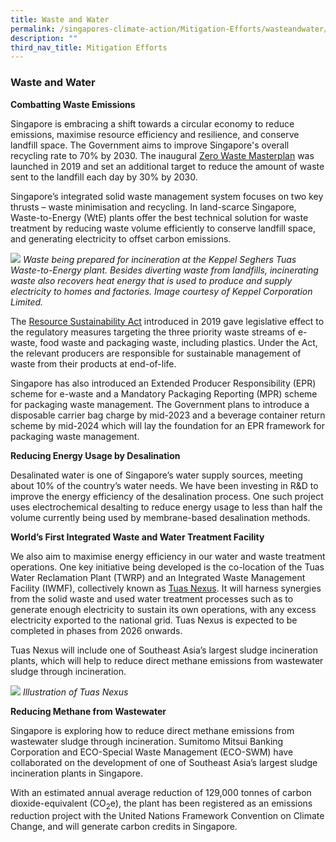 ```yaml
---
title: Waste and Water
permalink: /singapores-climate-action/Mitigation-Efforts/wasteandwater/
description: ""
third_nav_title: Mitigation Efforts
---
```

### Waste and Water

**Combatting Waste Emissions**

Singapore is embracing a shift towards a circular economy to reduce emissions, maximise resource efficiency and resilience, and conserve landfill space. The Government aims to improve Singapore's overall recycling rate to 70% by 2030. The inaugural [Zero Waste Masterplan](https://www.towardszerowaste.gov.sg/zero-waste-masterplan/) was launched in 2019 and set an additional target to reduce the amount of waste sent to the landfill each day by 30% by 2030.

Singapore’s integrated solid waste management system focuses on two key thrusts – waste minimisation and recycling. In land-scarce Singapore, Waste-to-Energy (WtE) plants offer the best technical solution for waste treatment by reducing waste volume efficiently to conserve landfill space, and generating electricity to offset carbon emissions.

![](/images/combating-waste-emissions.jpg)
*Waste being prepared for incineration at the Keppel Seghers Tuas Waste-to-Energy plant. Besides diverting waste from landfills, incinerating waste also recovers heat energy that is used to produce and supply electricity to homes and factories. Image courtesy of Keppel Corporation Limited.*

The [Resource Sustainability Act](https://www.mse.gov.sg/resource-room/category/2020-07-30-resource-sustainability-act/) introduced in 2019 gave legislative effect to the regulatory measures targeting the three priority waste streams of e-waste, food waste and packaging waste, including plastics. Under the Act, the relevant producers are responsible for sustainable management of waste from their products at end-of-life. 

Singapore has also introduced an Extended Producer Responsibility (EPR) scheme for e-waste and a Mandatory Packaging Reporting (MPR) scheme for packaging waste management. The Government plans to introduce a disposable carrier bag charge by mid-2023 and a beverage container return scheme by mid-2024 which will lay the foundation for an EPR framework for packaging waste management. 

**Reducing Energy Usage by Desalination**

Desalinated water is one of Singapore’s water supply sources, meeting about 10% of the country’s water needs. We have been investing in R&D to improve the energy efficiency of the desalination process. One such project uses electrochemical desalting to reduce energy usage to less than half the volume currently being used by membrane-based desalination methods.

**World’s First Integrated Waste and Water Treatment Facility**

We also aim to maximise energy efficiency in our water and waste treatment operations. One key initiative being developed is the co-location of the Tuas Water Reclamation Plant (TWRP) and an Integrated Waste Management Facility (IWMF), collectively known as [Tuas Nexus](https://www.nea.gov.sg/media/news/news/index/tuas-nexus-singapore-s-first-integrated-water-and-solid-waste-treatment-facility-begins-construction). It will harness synergies from the solid waste and used water treatment processes such as to generate enough electricity to sustain its own operations, with any excess electricity exported to the national grid. Tuas Nexus is expected to be completed in phases from 2026 onwards.

Tuas Nexus will include one of Southeast Asia’s largest sludge incineration plants, which will help to reduce direct methane emissions from wastewater sludge through incineration.

![](/images/tuas-nexus.png)
*Illustration of Tuas Nexus*

**Reducing Methane from Wastewater**

Singapore is exploring how to reduce direct methane emissions from wastewater sludge through incineration. Sumitomo Mitsui Banking Corporation and ECO-Special Waste Management (ECO-SWM) have collaborated on the development of one of Southeast Asia’s largest sludge incineration plants in Singapore.

With an estimated annual average reduction of 129,000 tonnes of carbon dioxide-equivalent (CO<sub>2</sub>e), the plant has been registered as an emissions reduction project with the United Nations Framework Convention on Climate Change, and will generate carbon credits in Singapore.